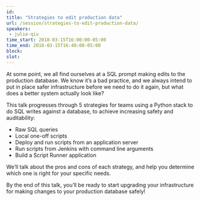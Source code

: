 ```yaml
---
id: 
title: "Strategies to edit production data"
url: /session/strategies-to-edit-production-data/
speakers:
 - julie-qiu
time_start: 2018-03-15T16:00:00-05:00
time_end: 2018-03-15T16:40:00-05:00
block: 
slot: 
---
```


At some point, we all find ourselves at a SQL prompt making edits to the production database. We know it’s a bad practice, and we always intend to put in place safer infrastructure before we need to do it again, but what does a better system actually look like?

This talk progresses through 5 strategies for teams using a Python stack to do SQL writes against a database, to achieve increasing safety and auditability:
<ul>
 	<li>Raw SQL queries</li>
 	<li>Local one-off scripts</li>
 	<li>Deploy and run scripts from an application server</li>
 	<li>Run scripts from Jenkins with command line arguments</li>
 	<li>Build a Script Runner application</li>
</ul>
We’ll talk about the pros and cons of each strategy, and help you determine which one is right for your specific needs.

By the end of this talk, you’ll be ready to start upgrading your infrastructure for making changes to your production database safely!
